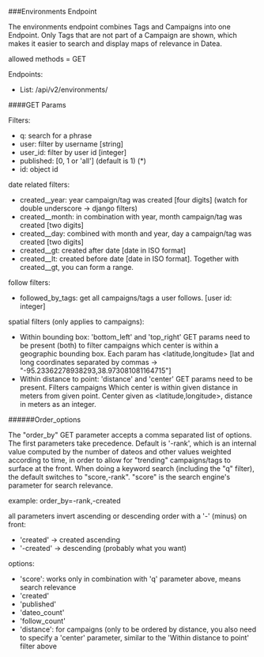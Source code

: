 ###Environments Endpoint

The environments endpoint combines Tags and Campaigns into one Endpoint. Only Tags that are not part of a Campaign are shown, which makes it easier to search and display maps of relevance in Datea.

allowed methods = GET

Endpoints:

* List: /api/v2/environments/

####GET Params

Filters:
* q: search for a phrase
* user: filter by username [string]
* user_id: filter by user id [integer]
* published: [0, 1 or 'all'] (default is 1)  (\*)
* id: object id

date related filters:
* created__year: year campaign/tag was created [four digits] (watch for double underscore -> django filters)
* created__month: in combination with year, month campaign/tag was created [two digits]
* created__day: combined with month and year, day a campaign/tag was created [two digits]
* created__gt: created after date [date in ISO format]
* created__lt: created before date [date in ISO format]. Together with created__gt, you can form a range.

follow filters:
* followed_by_tags: get all campaigns/tags a user follows. [user id: integer]

spatial filters (only applies to campaigns):
* Within bounding box: 'bottom_left' and 'top_right' GET params need to be present (both) to filter campaigns which center is within a geographic bounding box. Each param has \<latitude,longitude\> [lat and long coordinates separated by commas -> "-95.23362278938293,38.973081081164715"]
* Within distance to point: 'distance' and 'center' GET params need to be present. Filters campaigns Which center is within given distance in meters from given point. Center given as \<latitude,longitude\>, distance in meters as an integer.


######Order_options

The "order_by" GET parameter accepts a comma separated list of options. The first parameters take precedence. Default is '-rank', which is an internal value computed by the number of dateos and other values weighted according to time, in order to allow for "trending" campaigns/tags to surface at the front.
When doing a keyword search (including the "q" filter), the default switches to "score,-rank". "score" is the search engine's parameter for search relevance.

example: order_by=-rank,-created

all parameters invert ascending or descending order with a '-' (minus) on front:

* 'created' -> created ascending
* '-created' -> descending (probably what you want)

options:
* 'score': works only in combination with 'q' parameter above, means search relevance
* 'created'
* 'published'
* 'dateo_count'
* 'follow_count'
* 'distance': for campaigns (only to be ordered by distance, you also need to specify a 'center' parameter, similar to the 'Within distance to point' filter above

